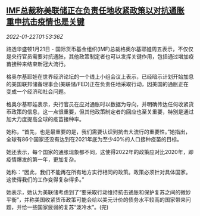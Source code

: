 <!--1642816863000-->
[IMF总裁称美联储正在负责任地收紧政策以对抗通胀 重申抗击疫情也是关键](https://cn.reuters.com/article/imf-us-fed-inflation-covid19-0122-idCNKBS2JW01V)
------

<div><i>2022-01-22T01:53:36Z</i></div><p>路透华盛顿1月21日 - 国际货币基金组织(IMF)总裁格奥尔基耶娃周五表示，不仅仅是央行官员需要对抗通胀，其他政策制定者也可以发挥关键作用，包括通过增加疫苗接种来结束新冠大流行。</p><p>格奥尔基耶娃在世界经济论坛的一个线上小组会议上表示，已经暗示计划开始加息的美国联邦储备理事会(美联储/FED)正在负责任地采取行动，因美国的通胀正在变成一个经济和社会问题。</p><p>格奥尔基耶娃表示，央行官员在应对通胀时以数据为导向，并明确传达任何收紧货币政策的信息，这一点很重要，但其他政策制定者的回应也至关重要，特别是通过加大力度提高全球的疫苗接种率。</p><p>她称，“首先，也是最重要的是，我们需要认识到抗击大流行的重要性。”她指出，全球有86个国家还没有达到在2021年底为至少40%的人口接种疫苗的目标。</p><p>她还表示，每个国家的通胀现象都不同，这使得2022年的政策应对比2020年，即疫情爆发的第一年，更加复杂。</p><p>她称：“因此，我们不能再在所有地方实行相同的政策。政策必须针对具体国家。这使得我们的工作变得复杂得多。”</p><p>她表示，她认为美联储考虑到了“要采取行动维持抗击通胀和保护复苏之间的微妙平衡”，并称美国收紧货币政策可能会给以美元计价的债务水平较高的国家带来问题，并给一些国家疲弱的复苏“泼冷水”。(完)</p>
